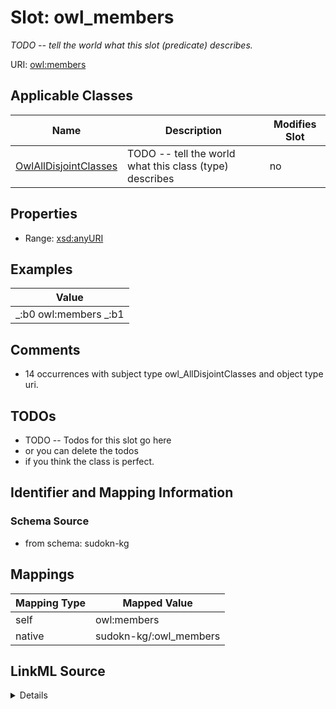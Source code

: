 

# Slot: owl_members


_TODO -- tell the world what this slot (predicate) describes._





URI: [owl:members](http://www.w3.org/2002/07/owl#members)



<!-- no inheritance hierarchy -->





## Applicable Classes

| Name | Description | Modifies Slot |
| --- | --- | --- |
| [OwlAllDisjointClasses](../classes/OwlAllDisjointClasses.md) | TODO -- tell the world what this class (type) describes |  no  |







## Properties

* Range: [xsd:anyURI](http://www.w3.org/2001/XMLSchema#anyURI)






## Examples

| Value |
| --- |
| _:b0 owl:members _:b1 |

## Comments

* 14 occurrences with subject type owl_AllDisjointClasses and object type uri.

## TODOs

* TODO -- Todos for this slot go here
* or you can delete the todos
* if you think the class is perfect.

## Identifier and Mapping Information







### Schema Source


* from schema: sudokn-kg




## Mappings

| Mapping Type | Mapped Value |
| ---  | ---  |
| self | owl:members |
| native | sudokn-kg/:owl_members |




## LinkML Source

<details>
```yaml
name: owl_members
description: TODO -- tell the world what this slot (predicate) describes.
todos:
- TODO -- Todos for this slot go here
- or you can delete the todos
- if you think the class is perfect.
comments:
- 14 occurrences with subject type owl_AllDisjointClasses and object type uri.
examples:
- value: _:b0 owl:members _:b1
from_schema: sudokn-kg
rank: 1000
slot_uri: owl:members
alias: owl_members
domain_of:
- owl_AllDisjointClasses
range: uri

```
</details>